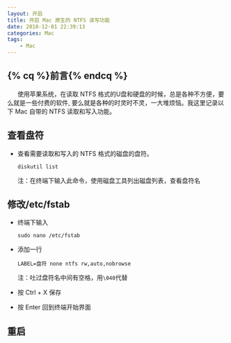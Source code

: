 ```yaml
---
layout: 开启
title: 开启 Mac 原生的 NTFS 读写功能
date: 2018-12-01 22:39:13
categories: Mac
tags:
    - Mac
---
```


## {% cq %}前言{% endcq %}

<p>

&nbsp;&nbsp;&nbsp;&nbsp;&nbsp;&nbsp;使用苹果系统，在读取 NTFS 格式的U盘和硬盘的时候，总是各种不方便，要么就是一些付费的软件, 要么就是各种的时灵时不灵，一大堆烦恼。我这里记录以下 Mac 自带的 NTFS 读取和写入功能。

</p>

<!-- more -->

## 查看盘符

* 查看需要读取和写入的 NTFS 格式的磁盘的盘符。

  ```shell
  diskutil list
  ```

  注：在终端下输入此命令，使用磁盘工具列出磁盘列表，查看盘符名

## 修改/etc/fstab

* 终端下输入

  ```shell
  sudo nano /etc/fstab
  ```

* 添加一行

  ```
  LABEL=盘符 none ntfs rw,auto,nobrowse
  ```

  注：吐过盘符名中间有空格，用`\040`代替

* 按 Ctrl + X 保存
* 按 Enter 回到终端开始界面

## 重启

